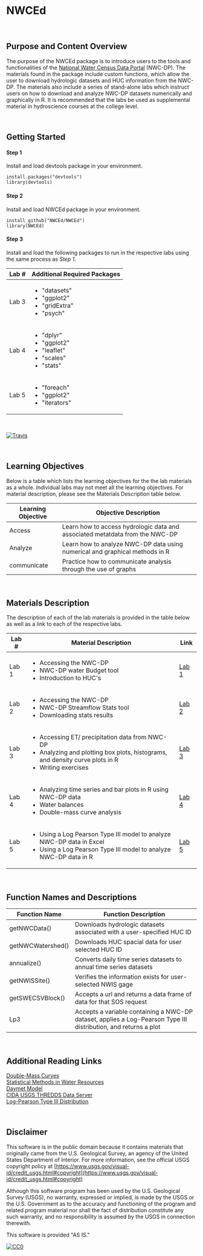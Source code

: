 # NWCEd

<br>

## Purpose and Content Overview

The purpose of the NWCEd package is to introduce users to the tools and functionalities of the [National Water Census Data Portal](https://cida.usgs.gov/nwc/) (NWC-DP).  The materials found in the package include custom functions, which allow the user to download hydrologic datasets and HUC information from the NWC-DP.  The materials also include a series of stand-alone labs which instruct users on how to download and analyze NWC-DP datasets numerically and graphically in R.  It is recommended that the labs be used as supplemental material in hydroscience courses at the college level.

<br>

## Getting Started

#### Step 1
Install and load devtools package in your environment.
```{r}
install.packages("devtools")
library(devtools)
```
#### Step 2
Install and load NWCEd package in your environment.
```{r}
install_github("NWCEd/NWCEd")
library(NWCEd)
```
#### Step 3
Install and load the following packages to run in the respective labs using the same process as *Step 1*.

| Lab # | Additional Required Packages |
| --- | --- |
| Lab 3 | <ul><li>"datasets"</li><li>"ggplot2"</li><li>"gridExtra"</li><li>"psych"</li></ul> |
| Lab 4 | <ul><li>"dplyr"</li><li>"ggplot2"</li><li>"leaflet"</li><li>"scales"</li><li>"stats"</li></ul> |
| Lab 5 | <ul><li>"foreach"</li><li>"ggplot2"</li><li>"iterators"</li></ul> |

<br>

[![Travis](https://travis-ci.org/NWCEd/NWCEd.svg?branch=master)](https://travis-ci.org/NWCEd/NWCEd)

<br>

## Learning Objectives
<div style="text-align:left">

Below is a table which lists the learning objectives for the the lab materials as a whole.  Individual labs may not meet all the learning objectives.  For material description, please see the Materials Description table below.

| Learning Objective | Objective Description |
| --- | --- |
| Access | Learn how to access hydrologic data and associated metatdata from the NWC-DP |
| Analyze | Learn how to analyze NWC-DP data using numerical and graphical methods in R |
| communicate | Practice how to communicate analysis through the use of graphs |

<br>

## Materials Description
<div style="text-align:left">
The description of each of the lab materials is provided in the table below as well as a link to each of the respective labs.

| Lab # | Material Description | Link |
| --- | --- | --- |
| Lab 1 | <ul><li>Accessing the NWC-DP</li><li>NWC-DP water Budget tool</li><li>Introduction to HUC's</li></ul> | [Lab 1](https://cdn.rawgit.com/NWCEd/NWCEd/master/inst/Lab_1.html) |
| Lab 2 | <ul><li>Accessing the NWC-DP</li><li>NWC-DP Streamflow Stats tool</li><li>Downloading stats results</li></ul> | [Lab 2](https://cdn.rawgit.com/NWCEd/NWCEd/master/inst/Lab_2.html) |
| Lab 3 | <ul><li>Accessing ET/ precipitation data from NWC-DP</li><li>Analyzing and plotting box plots, histograms, and density curve plots in R</li><li>Writing exercises</li></ul> | [Lab 3](https://cdn.rawgit.com/NWCEd/NWCEd/master/inst/Lab_3.html) |
| Lab 4 | <ul><li>Analyzing time series and bar plots in R using NWC-DP data</li><li>Water balances</li><li>Double-mass curve analysis</li></ul> | [Lab 4](https://cdn.rawgit.com/NWCEd/NWCEd/master/inst/Lab_4.html) |
| Lab 5 | <ul><li>Using a Log Pearson Type III model to analyze NWC-DP data in Excel</li><li>Using a Log Pearson Type III model to analyze NWC-DP data in R</li></ul> | [Lab 5](https://cdn.rawgit.com/NWCEd/NWCEd/master/inst/Lab_5.html) |

<br>

## Function Names and Descriptions
<div style="text-align:left">


| Function Name | Function Description |
| --- | --- |
| getNWCData() | Downloads hydrologic datasets associated with a user-specified HUC ID |
| getNWCWatershed() | Downloads HUC spacial data for user selected HUC ID |
| annualize() | Converts daily time series datasets to annual time series datasets |
| getNWISSite() | Verifies the information exists for user-selected NWIS gage  |
| getSWECSVBlock() | Accepts a url and returns a data frame of data for that SOS request |
| Lp3 | Accepts a variable containing a NWC-DP dataset, applies a Log-Pearson Type III distribution, and returns a plot |

<br>

## Additional Reading Links

[Double-Mass Curves](https://pubs.usgs.gov/wsp/1541b/report.pdf)<br>
[Statistical Methods in Water Resources](https://pubs.usgs.gov/twri/twri4a3/pdf/twri4a3-new.pdf)<br>
[Daymet Model](https://daymet.ornl.gov/)<br>
[CIDA USGS THREDDS Data Server](https://cida.usgs.gov/thredds/catalog.html?dataset=cida.usgs.gov/ssebopeta/monthly)<br>
[Log-Pearson Type III Distribution](http://ascelibrary.org/doi/pdf/10.1061/(ASCE)1084-0699(2007)12%3A5(482))

<br>

Disclaimer
----------
This software is in the public domain because it contains materials that originally came from the U.S. Geological Survey, an agency of the United States Department of Interior. For more information, see the official USGS copyright policy at [https://www.usgs.gov/visual-id/credit_usgs.html#copyright](https://www.usgs.gov/visual-id/credit_usgs.html#copyright)


Although this software program has been used by the U.S. Geological Survey (USGS), no warranty, expressed or implied, is made by the USGS or the U.S. Government as to the accuracy and functioning of the program and related program material nor shall the fact of distribution constitute any such warranty, and no responsibility is assumed by the USGS in connection therewith.

This software is provided "AS IS."


 [
    ![CC0](http://i.creativecommons.org/p/zero/1.0/88x31.png)
  ](http://creativecommons.org/publicdomain/zero/1.0/)
  




